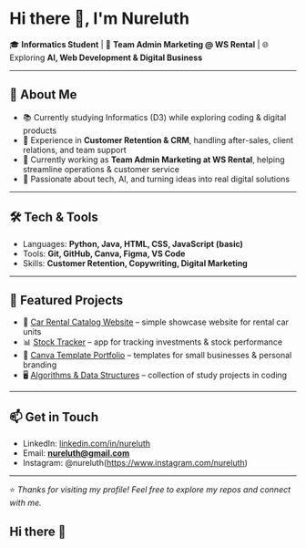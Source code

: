 # Hi there 👋, I'm Nureluth  

🎓 **Informatics Student** | 💼 **Team Admin Marketing @ WS Rental** | 🌐 Exploring **AI, Web Development & Digital Business**  

---

## 🚀 About Me
- 📚 Currently studying Informatics (D3) while exploring coding & digital products  
- 💼 Experience in **Customer Retention & CRM**, handling after-sales, client relations, and team support  
- 🚗 Currently working as **Team Admin Marketing at WS Rental**, helping streamline operations & customer service  
- 🌱 Passionate about tech, AI, and turning ideas into real digital solutions  

---

## 🛠️ Tech & Tools
- Languages: **Python, Java, HTML, CSS, JavaScript (basic)**  
- Tools: **Git, GitHub, Canva, Figma, VS Code**  
- Skills: **Customer Retention, Copywriting, Digital Marketing**  

---

## 📂 Featured Projects
- 🚗 [Car Rental Catalog Website](#) – simple showcase website for rental car units  
- 📊 [Stock Tracker](#) – app for tracking investments & stock performance  
- 🎨 [Canva Template Portfolio](#) – templates for small businesses & personal branding  
- 🖥️ [Algorithms & Data Structures](#) – collection of study projects in coding  

---

## 📫 Get in Touch
- LinkedIn: [linkedin.com/in/nureluth](#)  
- Email: **nureluth@gmail.com**  
- Instagram: @nureluth(https://www.instagram.com/nureluth)

---

⭐️ *Thanks for visiting my profile! Feel free to explore my repos and connect with me.*  
## Hi there 👋

<!--
**nureluth/nureluth** is a ✨ _special_ ✨ repository because its `README.md` (this file) appears on your GitHub profile.

Here are some ideas to get you started:

- 🔭 I’m currently working on ...
- 🌱 I’m currently learning ...
- 👯 I’m looking to collaborate on ...
- 🤔 I’m looking for help with ...
- 💬 Ask me about ...
- 📫 How to reach me: ...
- 😄 Pronouns: ...
- ⚡ Fun fact: ...
-->

